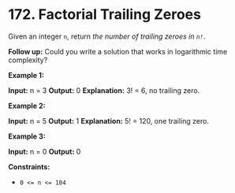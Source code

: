 # 172. Factorial Trailing Zeroes

Given an integer  `n`, return  _the number of trailing zeroes in  `n!`_.

**Follow up:** Could you write a solution that works in logarithmic time complexity?

**Example 1:**

**Input:** n = 3
**Output:** 0
**Explanation:** 3! = 6, no trailing zero.

**Example 2:**

**Input:** n = 5
**Output:** 1
**Explanation:** 5! = 120, one trailing zero.

**Example 3:**

**Input:** n = 0
**Output:** 0

**Constraints:**

-   `0 <= n <= 104`
